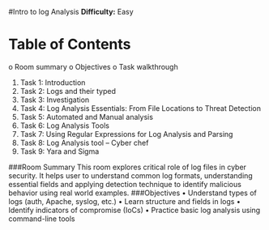 #Intro to log Analysis
**Difficulty:** Easy
# Table of Contents
o	Room summary
o	Objectives
o	Task walkthrough
1.	Task 1: Introduction
2.	Task 2: Logs and their typed
3.	Task 3: Investigation
4.	Task 4: Log Analysis Essentials: From File Locations to Threat Detection
5.	Task 5: Automated and Manual analysis
6.	Task 6: Log Analysis Tools
7.	Task 7: Using Regular Expressions for Log Analysis and Parsing
8.	Task 8: Log Analysis tool – Cyber chef
9.	Task 9: Yara and Sigma


###Room Summary
This room explores critical role of log files in cyber security. It  helps user to understand common log formats, understanding essential fields and applying detection technique to identify malicious behavior using real world examples.
###Objectives
•	 Understand types of logs (auth, Apache, syslog, etc.)
•	  Learn structure and fields in logs
•	 Identify indicators of compromise (IoCs)
•	 Practice basic log analysis using command-line tools
